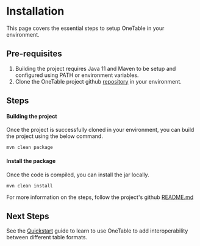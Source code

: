 # Installation

This page covers the essential steps to setup OneTable in your environment.

## Pre-requisites
1. Building the project requires Java 11 and Maven to be setup and configured using PATH or environment variables. 
2. Clone the OneTable project github [repository](https://github.com/onetable-io/onetable) in your environment.

## Steps
#### Building the project 
Once the project is successfully cloned in your environment, you can build the project using the below command.

```shell md title=="shell"
mvn clean package
```

#### Install the package 
Once the code is compiled, you can install the jar locally.

```shell md title=="shell"
mvn clean install
```

For more information on the steps, follow the project's github [README.md](https://github.com/onetable-io/onetable/blob/main/README.md) 

## Next Steps
See the [Quickstart](https://onetable.dev/docs/how-to) guide to learn to use OneTable to add interoperability between
different table formats.
